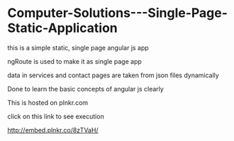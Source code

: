 # Computer-Solutions---Single-Page-Static-Application

this is a simple static, single page angular js app

ngRoute is used to make it as single page app

data in services and contact pages are taken from json files dynamically

Done to learn the basic concepts of angular js clearly

This is hosted on plnkr.com
 
 click on this link to see execution
 
 http://embed.plnkr.co/8zTVaH/

